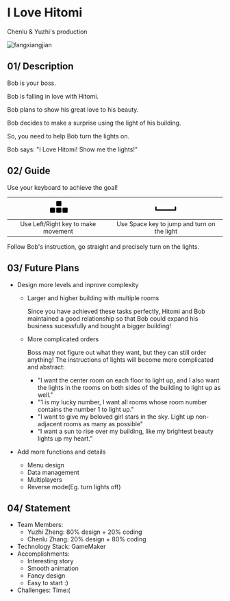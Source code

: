 # I Love Hitomi

Chenlu & Yuzhi's production

<img src="resources\ILOVEHITOMI.gif" alt="fangxiangjian" />



## 01/ Description

Bob is your boss.

Bob is falling in love with Hitomi.

Bob plans to show his great love to his beauty.

Bob decides to make a surprise using the light of his building.

So, you need to help Bob turn the lights on.

Bob says: "I Love Hitomi! Show me the lights!"

## 02/ Guide

Use your keyboard to achieve the goal!

| <img src="resources\fangxiangjian.png" alt="fangxiangjian" style="zoom:25%;" /> | <img src="resources\a-konggejianxiao70gao.png" alt="a-konggejianxiao70gao" style="zoom:25%;" /> |
| :----------------------------------------------------------: | :----------------------------------------------------------: |
|             Use Left/Right key to make movement              |         Use Space key to jump and turn on the light          |

Follow Bob's instruction, go straight and precisely turn on the lights.

## 03/ Future Plans

- Design more levels and inprove complexity

  - Larger and higher building with multiple rooms

    Since you have achieved these tasks perfectly, Hitomi and Bob maintained a good relationship so that Bob could expand his business sucessfully and bought a bigger building!

  - More complicated orders

    Boss may not figure out what they want, but they can still order anything! The instructions of lights will become more complicated and abstract:

    - "I want the center room on each floor to light up, and I also want the lights in the rooms on both sides of the building to light up as well."
    - "1 is my lucky number, I want all rooms whose room number contains the number 1 to light up."
    - "I want to give my beloved girl stars in the sky. Light up non-adjacent rooms as many as possible"
    - “I want a sun to rise over my  building, like my brightest beauty lights up my heart.”
  
- Add more functions and details

  - Menu design
  - Data management
  - Multiplayers
  - Reverse mode(Eg. turn lights off)
  

## 04/ Statement

- Team Members: 
  - Yuzhi Zheng: 80% design + 20% coding
  - Chenlu Zhang: 20% design + 80% coding
- Technology Stack: GameMaker
- Accomplishments: 
  - Interesting story
  - Smooth animation
  - Fancy design
  - Easy to start :)
- Challenges: Time:(
